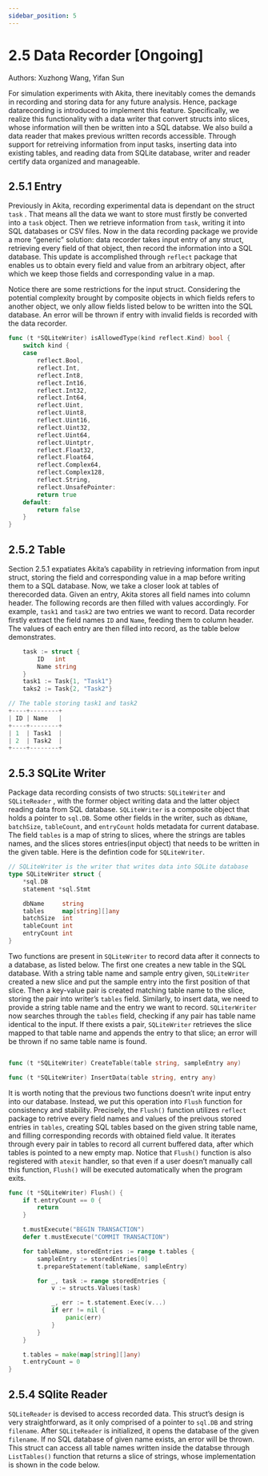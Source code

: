 ```yaml
---
sidebar_position: 5
---
```


# 2.5 Data Recorder [Ongoing]

Authors: Xuzhong Wang, Yifan Sun

For simulation experiments with Akita, there inevitably comes the demands in recording and storing data for any future analysis. Hence, package datarecording is introduced to implement this feature. Specifically, we realize this functionality with a data writer that convert structs into slices, whose information will then be written into a SQL databse. We also build a data reader that makes previous written records accessible. Through support for retreiving information from input tasks, inserting data into existing tables, and reading data from SQLite database, writer and reader certify data organized and manageable.

## 2.5.1 Entry

Previously in Akita, recording experimental data is dependant on the struct `task` . That means all the data we want to store must firstly be converted into a `task` object. Then we retrieve information from `task`, writing it into SQL databases or CSV files. Now in the data recording package we provide a more “generic” solution: data recorder takes input entry of any struct, retrieving every field of that object, then record the information into a SQL database. This update is accomplished through `reflect` package that enables us to obtain every field and value from an arbitrary object, after which we keep those fields and corresponding value in a map.

Notice there are some restrictions for the input struct. Considering the potential complexity brought by composite objects in which fields refers to another object, we only allow fields listed below to be written into the SQL database. An error will be thrown if entry with invalid fields is recorded with the data recorder.

```go
func (t *SQLiteWriter) isAllowedType(kind reflect.Kind) bool {
	switch kind {
	case
		reflect.Bool,
		reflect.Int,
		reflect.Int8,
		reflect.Int16,
		reflect.Int32,
		reflect.Int64,
		reflect.Uint,
		reflect.Uint8,
		reflect.Uint16,
		reflect.Uint32,
		reflect.Uint64,
		reflect.Uintptr,
		reflect.Float32,
		reflect.Float64,
		reflect.Complex64,
		reflect.Complex128,
		reflect.String,
		reflect.UnsafePointer:
		return true
	default:
		return false
	}
}
```

## 2.5.2 Table

Section 2.5.1 expatiates Akita’s capability in retrieving information from input struct, storing the field and corresponding value in a map before writing them to a SQL database. Now, we take a closer look at tables of therecorded data. Given an entry, Akita stores all field names into column header. The following records are then filled with values accordingly. For example, `task1` and `task2` are two entries we want to record. Data recorder firstly extract the field names `ID` and `Name`, feeding them to column header. The values of each entry are then filled into record, as the table below demonstrates. 

```go
	task := struct {
		ID   int
		Name string
	}
	task1 := Task{1, "Task1"}
	taks2 := Task{2, "Task2"}

// The table storing task1 and task2
+----+--------+
| ID | Name   |
+----+--------+
| 1  | Task1  |
| 2  | Task2  |
+----+--------+
```

## 2.5.3 SQLite Writer
Package data recording consists of two structs: `SQLiteWriter` and `SQLiteReader` , with the former object writing data and the latter object reading data from SQL database. `SQLiteWriter` is a composite object that holds a pointer to `sql.DB`. Some other fields in the writer, such as `dbName`, `batchSize`, `tableCount`, and `entryCount` holds metadata for current database. The field `tables` is a map of string to slices, where the strings are tables names, and the slices stores entries(input object) that needs to be written in the given table. Here is the defintion code for `SQLiteWriter`.

```go
// SQLiteWriter is the writer that writes data into SQLite database
type SQLiteWriter struct {
	*sql.DB
	statement *sql.Stmt

	dbName     string
	tables     map[string][]any
	batchSize  int
	tableCount int
	entryCount int
}
```

Two functions are present in `SQLiteWriter` to record data after it connects to a database, as listed below. The first one creates a new table in the SQL database. With a string table name and sample entry given, `SQLiteWriter` created a new slice and put the sample entry into the first position of that slice. Then a key-value pair is created matching table name to the slice, storing the pair into writer’s `tables` field. Similarly, to insert data, we need to provide a string table name and the entry we want to record. `SQLiterWriter` now searches through the `tables` field, checking if any pair has table name identical to the input. If there exists a pair, `SQLiteWriter` retrieves the slice mapped to that table name and appends the entry to that slice; an error will be thrown if no same table name is found.

```go

func (t *SQLiteWriter) CreateTable(table string, sampleEntry any)

func (t *SQLiteWriter) InsertData(table string, entry any)
```

It is worth noting that the previous two functions doesn’t write input entry into our database. Instead, we put this operation into `Flush` function for consistency and stability. Precisely, the `Flush()` function utilizes `reflect` package to retrive every field names and values of the preivous stored entries in `tables`, creating SQL tables based on the given string table name, and filling corresponding records with obtained field value. It iterates through every pair in tables to record all current buffered data, after which tables is pointed to a new empty map. Notice that `Flush()` function is also registered with `atexit` handler, so that even if a user doesn’t manually call this function, `Flush()` will be executed automatically when the program exits. 

```go
func (t *SQLiteWriter) Flush() {
	if t.entryCount == 0 {
		return
	}

	t.mustExecute("BEGIN TRANSACTION")
	defer t.mustExecute("COMMIT TRANSACTION")

	for tableName, storedEntries := range t.tables {
		sampleEntry := storedEntries[0]
		t.prepareStatement(tableName, sampleEntry)

		for _, task := range storedEntries {
			v := structs.Values(task)

			_, err := t.statement.Exec(v...)
			if err != nil {
				panic(err)
			}
		}
	}

	t.tables = make(map[string][]any)
	t.entryCount = 0
}
```

## 2.5.4 SQlite Reader

`SQLiteReader` is devised to access recorded data. This struct’s design is very straightforward, as it only comprised of a pointer to `sql.DB` and string `filename`. After `SQLiteReader` is initialized, it opens the database of the given `filename`. If no SQL database of given name exists, an error will be thrown. This struct can access all table names written inside the databse through `ListTables()` function that returns a slice of strings, whose implementation is shown in the code below. 